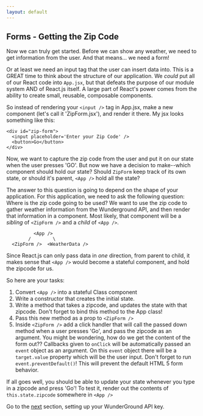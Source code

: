 ```yaml
---
layout: default
---
```


## Forms - Getting the Zip Code

Now we can truly get started. Before we can show any weather, we need to get information from the user. And that means... we need a form!

Or at least we need an input tag that the user can insert data into. This is a GREAT time to think about the structure of our application. We _could_ put all of our React code into `App.jsx`, but that defeats the purpose of our module system AND of React.js itself. A large part of React's power comes from the ability to create small, reusable, composable components.

So instead of rendering your `<input />` tag in App.jsx, make a new component (let's call it 'ZipForm.jsx'), and render it there. My jsx looks something like this:

```
<div id="zip-form">
  <input placeholder='Enter your Zip Code' />
  <button>Go</button>
</div>

```

Now, we want to capture the zip code from the user and put it on our state when the user presses 'GO'. But now we have a decision to make--which component should hold our state? Should `ZipForm` keep track of its own state, or should it's parent, `<App />` hold all the state?

The answer to this question is going to depend on the shape of your application. For this application, we need to ask the following question: Where is the zip code going to be used?  We want to use the zip code to gather weather information from the Wunderground API, and then render that information in a component. Most likely, that component will be a _sibling_ of `<ZipForm />` and a _child_ of `<App />`.

```
          <App />
        /        \
  <ZipForm />  <WeatherData />
```

Since React.js can only pass data in _one_ direction, from parent to child, it makes sense that `<App />` would become a stateful component, and hold the zipcode for us.

So here are your tasks:

1. Convert `<App />` into a stateful Class component
2. Write a constructor that creates the initial state.
3. Write a method that takes a zipcode, and updates the state with that zipcode. Don't forget to bind this method to the App class!
4. Pass this new method as a prop to `<ZipForm />`
5. Inside `<ZipForm />` add a click handler that will call the passed down method when a user presses 'Go', and pass the zipcode as an argument. You might be wondering, how do we get the content of the form out?? Callbacks given to `onClick` will be automatically passed an `event` object as an argument. On this `event` object there will be a `target.value` property which will be the user input. Don't forget to run `event.preventDefault()`! This will prevent the default HTML 5 form behavior.

If all goes well, you should be able to update your state whenever you type in a zipcode and press 'Go'! To test it, render out the contents of `this.state.zipcode` somewhere in `<App />`

Go to the [next](wunderground) section, setting up your WunderGround API key.

